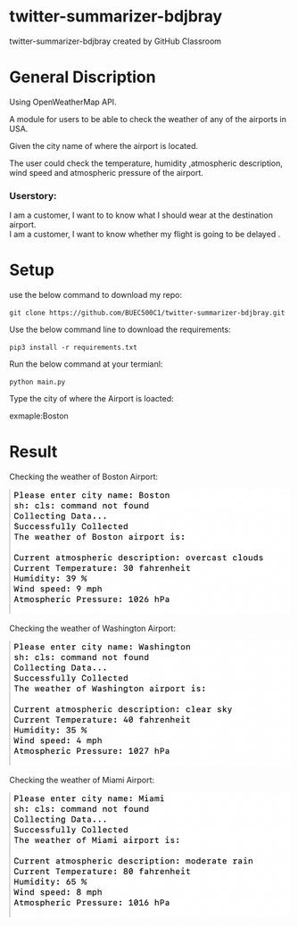 # twitter-summarizer-bdjbray
twitter-summarizer-bdjbray created by GitHub Classroom

# General Discription
Using OpenWeatherMap API.

A module for users to be able to check the weather of any of the airports in USA.

Given the city name of where the airport is located.

The user could check the temperature, humidity ,atmospheric description, wind speed and atmospheric pressure of the airport.

### Userstory:

I am a customer, I want to to know what I should wear at the destination airport.<br/>
I am a customer, I want to know whether my flight is going to be delayed .


# Setup

use the below command to download my repo:

`git clone https://github.com/BUEC500C1/twitter-summarizer-bdjbray.git`

Use the below command line to download the requirements:

`pip3 install -r requirements.txt`

Run the below command at your termianl:

`python main.py`

Type the city of where the Airport is loacted:

exmaple:Boston

# Result 
Checking the weather of Boston Airport:

![image](https://github.com/BUEC500C1/twitter-summarizer-bdjbray/blob/master/imgages/Boston.png)

Checking the weather of Washington Airport:

![image](https://github.com/BUEC500C1/twitter-summarizer-bdjbray/blob/master/imgages/Washington.png)

Checking the weather of Miami Airport:

![image](https://github.com/BUEC500C1/twitter-summarizer-bdjbray/blob/master/imgages/Miami.png)
